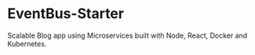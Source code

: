 # EventBus-Starter
Scalable Blog app using Microservices built with Node, React, Docker and Kubernetes.
